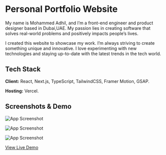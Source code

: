 # Personal Portfolio Website 

My name is Mohammed Adhil, and I’m a front-end engineer and product designer based in Dubai,UAE. My passion lies in creating software that solves real-world problems and positively impacts people’s lives.

I created this website to showcase my work. I’m always striving to create something unique and innovative. I love experimenting with new technologies and staying up-to-date with the latest trends in the tech world.

## Tech Stack

**Client:** React, Next.js, TypeScript, TailwindCSS, Framer Motion, GSAP.

**Hosting:** Vercel.

## Screenshots & Demo

![App Screenshot](https://user-images.githubusercontent.com/84178696/228679118-47e63775-0635-42b2-8838-a80644ef612b.png)

![App Screenshot](https://github.com/MohammedAdhil/Adhil-Portfolio/assets/91864779/ec53c922-54c2-426a-acd2-a65b4083693e)

![App Screenshot](https://github.com/MohammedAdhil/Adhil-Portfolio/assets/91864779/f3bbdd5e-024b-434b-b573-b0e134cb25ef)

[View Live Demo](https://mohammed-adhil-portfolio.vercel.app/)



